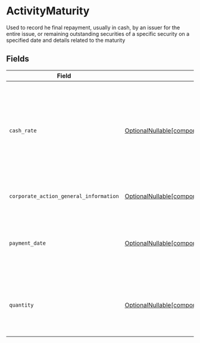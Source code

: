 # ActivityMaturity

Used to record he final repayment, usually in cash, by an issuer for the entire issue, or remaining outstanding securities of a specific security on a specified date and details related to the maturity


## Fields

| Field                                                                                                                                                          | Type                                                                                                                                                           | Required                                                                                                                                                       | Description                                                                                                                                                    | Example                                                                                                                                                        |
| -------------------------------------------------------------------------------------------------------------------------------------------------------------- | -------------------------------------------------------------------------------------------------------------------------------------------------------------- | -------------------------------------------------------------------------------------------------------------------------------------------------------------- | -------------------------------------------------------------------------------------------------------------------------------------------------------------- | -------------------------------------------------------------------------------------------------------------------------------------------------------------- |
| `cash_rate`                                                                                                                                                    | [OptionalNullable[components.ActivityMaturityCashRate]](../../models/components/activitymaturitycashrate.md)                                                   | :heavy_minus_sign:                                                                                                                                             | The rate (raw value, not a percentage, example: 50% will be .5 in this field) at which cash will be disbursed to the shareholder                               | {<br/>"value": "0.25"<br/>}                                                                                                                                    |
| `corporate_action_general_information`                                                                                                                         | [OptionalNullable[components.ActivityMaturityCorporateActionGeneralInformation]](../../models/components/activitymaturitycorporateactiongeneralinformation.md) | :heavy_minus_sign:                                                                                                                                             | Common fields for corporate actions                                                                                                                            |                                                                                                                                                                |
| `payment_date`                                                                                                                                                 | [OptionalNullable[components.ActivityMaturityPaymentDate]](../../models/components/activitymaturitypaymentdate.md)                                             | :heavy_minus_sign:                                                                                                                                             | The anticipated payment date at the depository.                                                                                                                | {<br/>"day": 14,<br/>"month": 5,<br/>"year": 2024<br/>}                                                                                                        |
| `quantity`                                                                                                                                                     | [OptionalNullable[components.ActivityMaturityQuantity]](../../models/components/activitymaturityquantity.md)                                                   | :heavy_minus_sign:                                                                                                                                             | The trade position quantity used to calculate the disbursed amount                                                                                             | {<br/>"value": "100.00"<br/>}                                                                                                                                  |